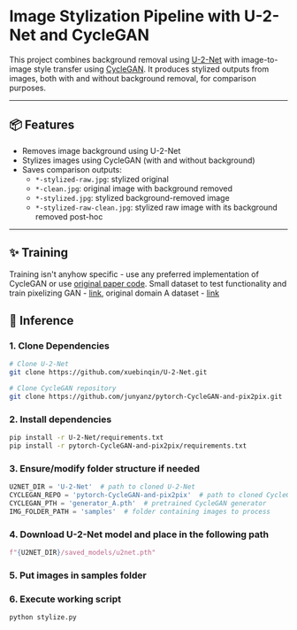 # Image Stylization Pipeline with U-2-Net and CycleGAN

This project combines background removal using [U-2-Net](https://github.com/xuebinqin/U-2-Net) with image-to-image style transfer using [CycleGAN](https://github.com/junyanz/pytorch-CycleGAN-and-pix2pix). It produces stylized outputs from images, both with and without background removal, for comparison purposes.

---

## 📦 Features

- Removes image background using U-2-Net
- Stylizes images using CycleGAN (with and without background)
- Saves comparison outputs:
  - `*-stylized-raw.jpg`: stylized original
  - `*-clean.jpg`: original image with background removed
  - `*-stylized.jpg`: stylized background-removed image
  - `*-stylized-raw-clean.jpg`: stylized raw image with its background removed post-hoc

---

## ✨ Training

Training isn't anyhow specific - use any preferred implementation of CycleGAN or use [original paper code](https://github.com/junyanz/pytorch-CycleGAN-and-pix2pix). Small dataset to test functionality and train pixelizing GAN - [link](https://drive.google.com/file/d/19sgfKAg-giz6xd53nVP8M3GUA8feLJ_z/view?usp=sharing), original domain A dataset - [link](https://github.com/quanhua92/downsampled-open-images-v4)


## 🚀 Inference

### 1. Clone Dependencies

```bash
# Clone U-2-Net
git clone https://github.com/xuebinqin/U-2-Net.git

# Clone CycleGAN repository
git clone https://github.com/junyanz/pytorch-CycleGAN-and-pix2pix.git
```

### 2. Install dependencies

```bash
pip install -r U-2-Net/requirements.txt
pip install -r pytorch-CycleGAN-and-pix2pix/requirements.txt
```

### 3. Ensure/modify folder structure if needed

```python
U2NET_DIR = 'U-2-Net'  # path to cloned U-2-Net
CYCLEGAN_REPO = 'pytorch-CycleGAN-and-pix2pix'  # path to cloned CycleGAN repo
CYCLEGAN_PTH = 'generator_A.pth'  # pretrained CycleGAN generator
IMG_FOLDER_PATH = 'samples'  # folder containing images to process
```

### 4. Download U-2-Net model and place in the following path
```python
f"{U2NET_DIR}/saved_models/u2net.pth"
```

### 5. Put images in samples folder

### 6. Execute working script
```bash
python stylize.py
```


